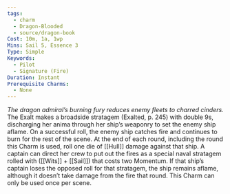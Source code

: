 ```yaml
---
tags:
  - charm
  - Dragon-Blooded
  - source/dragon-book
Cost: 10m, 1a, 1wp
Mins: Sail 5, Essence 3
Type: Simple
Keywords:
  - Pilot
  - Signature (Fire)
Duration: Instant
Prerequisite Charms:
  - None
---
```

*The dragon admiral’s burning fury reduces enemy fleets to charred cinders.*
The Exalt makes a broadside stratagem (Exalted, p. 245) with double 9s, discharging her anima through her ship’s weaponry to set the enemy ship aflame. On a successful roll, the enemy ship catches fire and continues to burn for the rest of the scene. At the end of each round, including the round this Charm is used, roll one die of [[Hull]] damage against that ship. A captain can direct her crew to put out the fires as a special naval stratagem rolled with ([[Wits]] + [[Sail]]) that costs two Momentum. If that ship’s captain loses the opposed roll for that stratagem, the ship remains aflame, although it doesn’t take damage from the fire that round. This Charm can only be used once per scene.